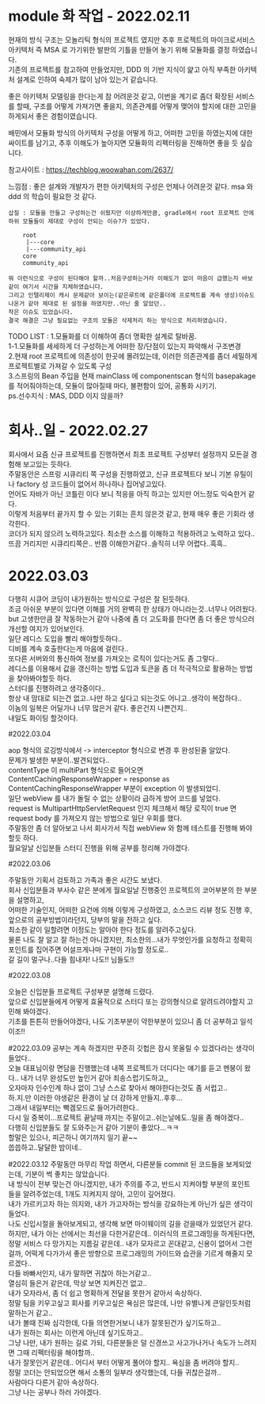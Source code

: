 # module 화 작업 - 2022.02.11

현재의 방식 구조는 모놀리틱 형식의 프로젝트 였지만 추후 프로젝트의 마이크로서비스 아키텍처 즉 MSA 로 가기위한 발판의 기틀을 만들어 놓기 위해 모듈화를 결정 하였습니다.  
기존의 프로젝트를 참고하여 만들었지만, DDD 의 기반 지식이 얉고 아직 부족한 아키텍처 설계로 인하여 숙제가 많이 남아 있는거 같습니다.


좋은 아키텍처 모델링을 한다는게 참 어려운것 같고, 이번을 계기로 좀더 확장된 서비스를 할때, 구조를 어떻게 가져가면 좋을지, 의존관계를 어떻게 맺어야 할지에 대한 고민을 하게되서 좋은 경험이였습니다.

배민에서 모듈화 방식의 아키텍처 구성을 어떻게 하고, 어떠한 고민을 하였는지에 대한 싸이트를 남기고, 추후 이해도가 높아지면 모듈화의 리펙터링을 진해하면 좋을 듯 싶습니다.

참고사이트 : https://techblog.woowahan.com/2637/

느낌점 : 좋은 설계와 개발자가 편한 아키텍처의 구성은 언제나 어려운것 같다.  msa 와 ddd 의 학습이 필요한 것 같다.

~~~
삽질 : 모듈을 만들고 구성하는건 쉬웠지만 이상하게만큼, gradle에서 root 프로젝트 안에 하위 모듈들이 제대로 구성이 안되는 이슈?가 있었다.

    root  
     |---core  
     |---community_api  
    core  
    community_api  
    
뭐 이런식으로 구성이 된다해야 할까..처음구성하는거라 이해도가 없이 마음이 급했는지 바보같이 여기서 시간을 지체하였습니다.  
그리고 인텔리제이 캐시 문제같아 보이는(같은루트에 같은폴더에 프로젝트를 계속 생성)이슈도 나온거 같아 제대로 된 설정을 하였지만..아닌 줄 알았던..  
작은 이슈도 있었습니다.  
결국 해결은 그냥 필요없는 구조의 모듈은 삭제처리 하는 방식으로 처리하였습니다.
~~~
TODO LIST :
1.모듈화를 더 이해하여 좀더 명확한 설계로 탈바꿈.  
1-1.모듈화를 세세하게 더 구성하는게 어떠한 장/단점이 있는지 파악해서 구조변경  
2.현재 root 프로젝트에 의존성이 한곳에 몰려있는데, 이러한 의존관계를 좀더 세밀하게 프로젝트별로 가져갈 수 있도록 구성  
3.스프링의 Bean 주입을 현재 mainClass 에 componentscan 형식의 basepakage 를 적어줘야하는데, 모듈이 많아질때 마다, 불편함이 있어, 공통화 시키기.  
ps.선수지식 : MAS, DDD 이지 않을까?

# 회사..일 - 2022.02.27

회사에서 요즘 신규 프로젝트를 진행하면서 최초 프로젝트 구성부터 설정까지 모든걸 경험해 보고있는 듯하다.  
주말동안은 스프링 시큐리티 쪽 구성을 진행하였고, 신규 프로젝트다 보니
기본 유틸이나 factory 성 코드들이 없어서 하나하나 집어넣고있다.  
언어도 자바가 아닌 코틀린 이다 보니 적응을 아직 하고는 있지만 어느정도 익숙한거 같다.  
이렇게 처음부터 끝가지 할 수 있는 기회는 흔치 않은것 같고, 현재 매우 좋은 기회라 생각한다.  
코더가 되지 않으려 노력하고있다. 최소한 소스를 이해하고 적용하려고 노력하고 있다..  
뜨끔 거리지만 시큐리티쪽은.. 반쯤 이해한거같다..솔직히 너무 어렵다..흑흑..

# 2022.03.03

다행히 시큐어 코딩이 내가원하는 방식으로 구성은 잘 된듯하다.  
조금 아쉬운 부분이 있다면 이해를 거의 완벽히 한 상태가 아니라는것..너무나 어려웠다.  
but 고생한만큼 잘 작동하는거 같아 나중에 좀 더 고도화를 한다면 좀 더 좋은 방식으러 개선할 여지가 있어보인다.  
일단 레디스 도입을 빨리 해야할듯하다..  
디비를 계속 호출한다는게 마음에 걸린다..  
또다른 서버와의 통신하여 정보를 가져오는 로직이 있다는거도 좀 그렇다..  
레디스를 이용해서 값을 갱신하는 방법 도입과 토큰을 좀 더 적극적으로 활용하는 방법을 찾아봐야할듯 하다.  
스터디를 진행하려고 생각중이다..  
항상 내 맘대로 되는건 없고..나만 하고 싶다고 되는것도 어니고..생각이 복잡하다..  
이놈의 일복은 어딜가나 너무 많은거 같다.  좋은건지 나쁜건지..  
내일도 화이팅 할것이다.

#2022.03.04

aop 형식의 로깅방식에서 -> interceptor 형식으로 변경 후 완성된줄 알았다.  
문제가 발생한 부분이..발견되었다..  
contentType 이 multiPart 형식으로 들어오면 ContentCachingResponseWrapper = response as ContentCachingResponseWrapper 부분이 exception 이 발생되었디.  
일단 webView 를 내가 돌릴 수 없는 상황이라 급하게 방어 코드를 넣었다.  
request is MultipartHttpServletRequest 인지 체크해서 해당 로직이 true 면 request body 를 가져오지 않는 방법으로 일단 우회를 했다.  
주말동안 좀 더 알아보고 나서 회사가서 직접 webView 와 함께 테스트를 진행해 봐야할듯 하다.  
월요일날 신입분들 스터디 진행을 위해 공부를 정리해 가야겠다.

#2022.03.06

주말동안 기획서 검토하고 가족과 좋은 시간도 보냈다.  
회사 신입분들과 부사수 같은 분에게 월요일날 진행중인 프로젝트의 코어부분의 한 부분을 설명하고,  
어떠한 기술인지, 어떠한 요건에 의해 이렇게 구성하였고, 소스코드 리뷰 정도 진행 후,  
앞으로의 공부방법이라던지, 당부의 말을 전하고 싶다.  
최소한 같이 일할려면 이정도는 알아야 한다 정도를 알려주고싶다.  
물론 나도 잘 알고 잘 하는건 아니겠지만, 최소한의...내가 무엇인가를 요청하고 정확히 포인트를 집어주면 어설프게나마 구현이 가능할 정도로..  
갈 길이 멀구나..다들 힘내자! 나도!! 님들도!!

#2022.03.08

오늘은 신입분들 프로젝트 구성부분 설명해 드렸다.  
앞으로 신입분들에게 어떻게 효율적으로 스터디 또는 강의형식으로 알려드려야할지 고민해 봐야겠다.  
기초를 튼튼히 만들어야겠다, 나도 기초부분이 약한부분이 있으니 좀 더 공부하고 일석이조!!

#2022.03.09
공부는 계속 하겠지만 꾸준히 깃헙은 잠시 못올릴 수 있겠다라는 생각이 들었다..  
오늘 대표님이랑 면담을 진행했는데 내쪽 프로젝트가 더디다는 얘기를 듣고 멘붕이 왔다.. 
내가 너무 완성도만 높인거 같아 죄송스럽기도하고,,  
오자마자 인수인계 하나 없이 그냥 스스로 찾아서 해야한다는것도 좀 서럽고..  
하.지.만 이러한 야생같은 환경이 날 더 강하게 만들지..후후...  
그래서 내일부터는 빡겜모드로 들어가려한다..  
다시 일 중복이...프로젝트 끝날때 까지는 주말이고..쉬는날에도..일을 좀 해야겠다..  
다행히 신입분들도 잘 도와주는거 같아 기분이 좋았다...ㅋㅋ  
할말은 있으나, 피곤하니 여기까지 일기 끝~~  
씁씁하고..달달한 밤이네..


#2022.03.12
주말동안 마무리 작업 하면서, 다른분들 commit 된 코드들을 보게되었는데, 기분이 썩 좋치는 않았습니다.  
내 방식이 전부 맞는건 아니겠지만, 내가 주의를 주고, 반드시 지켜야할 부분의 포인트 들을 알려주었는데, 
1개도 지켜지지 않아, 고민이 깊어졌다.  
내가 가르키고자 하는 의지와, 내가 가고자하는 방식을 강요하는게 아닌가 싶은 생각이 들었다.  
나도 신입시절을 돌아보게되고, 생각해 보면 마이웨이의 길을 걷을때가 있었던거 같다.  
하지만, 내가 아는 선에서는 최선을 다한거같은데..  이러식의 프로그래밍을 하게된다면, 정말 서비스 다 망가지는 지름길 같은데.. 
내가 모자르고 꼰대같고, 신용이 없어서 그런걸까, 어떡게 다가가서 좋은 방향으로 프로그래밍의 가이드와 습관을 기르게 해줄지 모르겠다..   
다들 바빠서인지, 내가 말하면 귀찮아 하는거같고..    
열심히 들은거 같은데, 막상 보면 지켜진건 없고..  
내가 모자라서, 좀 더 쉽고 명확하게 전달을 못한거 같아서 속상하다.  
정말 팀을 키우고싶고 회사를 키우고싶은 욕심은 많은데, 나만 유별나게 큰일인듯처럼 말하는거 같고..  
내가 볼때 진짜 심각한데, 다들 의연한거보니 내가 잘못된건가 싶기도하고..  
내가 원하는 회사는 이런게 아닌데 싶기도하고..  
그냥 나만, 내가 원하는 길로 가되, 다른분들은 덜 신경쓰고 사고가나거나 속도가 느려지면 그때 리펙터링을 해야할까..  
내가 잘못인거 같은데.. 어디서 부터 어떻게 풀어야 할지..  욕심을 좀 버려야 할지..  
정말 코더는 안되었으면 해서 소통의 일부라 생각했는데, 다들 귀찮은걸까..   
사람마다 다른거 같아 속상하다.  
그냥 나는 공부나 하러 가야겠다.

